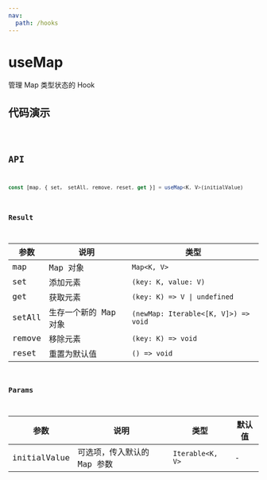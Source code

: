 ```yaml
---
nav:
  path: /hooks
---
```


# useMap

管理 Map 类型状态的 Hook

## 代码演示

<code hideActions='["CSB"]' src='./demo/demo.tsx' />

## API

```typescript
const [map, { set， setAll, remove, reset, get }] = useMap<K, V>(initialValue)
```

### Result

| 参数      | 说明          | 类型                |
| ---------|---------------| -------------------|
| map      | Map 对象       | `Map<K, V>`        |
| set      | 添加元素        | `(key: K, value: V)`|
| get      | 获取元素        | `(key: K) => V \| undefined`|
| setAll   | 生存一个新的 Map 对象  | `(newMap: Iterable<[K, V]>) => void` |
| remove   | 移除元素      |  `(key: K) => void` |
| reset    | 重置为默认值   | `() => void` |

### Params

| 参数      | 说明          | 类型                | 默认值   |
|----------| --------------| --------------------| ------|
| initialValue  | 可选项，传入默认的 Map 参数 | `Iterable<K, V>` | -      |
